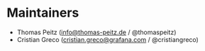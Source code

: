 # Maintainers

- Thomas Peitz (info@thomas-peitz.de / @thomaspeitz)
- Cristian Greco (cristian.greco@grafana.com / @cristiangreco)
